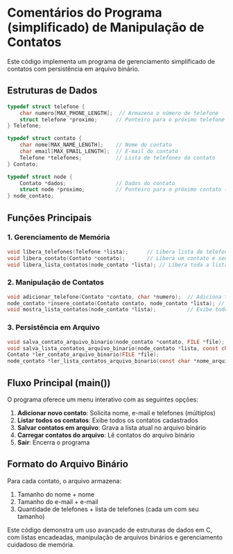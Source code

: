 # Comentários do Programa (simplificado) de Manipulação de Contatos

Este código implementa um programa de gerenciamento simplificado de contatos com persistência em arquivo binário.

## Estruturas de Dados

```c
typedef struct telefone {
    char numero[MAX_PHONE_LENGTH];  // Armazena o número de telefone
    struct telefone *proximo;      // Ponteiro para o próximo telefone (lista encadeada)
} Telefone;

typedef struct contato {
    char nome[MAX_NAME_LENGTH];    // Nome do contato
    char email[MAX_EMAIL_LENGTH];  // E-mail do contato
    Telefone *telefones;           // Lista de telefones do contato
} Contato;

typedef struct node {
    Contato *dados;                // Dados do contato
    struct node *proximo;          // Ponteiro para o próximo contato (lista encadeada)
} node_contato;
```

## Funções Principais

### 1. Gerenciamento de Memória
```c
void libera_telefones(Telefone *lista);      // Libera lista de telefones
void libera_contato(Contato *contato);       // Libera um contato e seus telefones
void libera_lista_contatos(node_contato *lista); // Libera toda a lista de contatos
```

### 2. Manipulação de Contatos
```c
void adicionar_telefone(Contato *contato, char *numero);  // Adiciona telefone a um contato
node_contato *insere_contato(Contato contato, node_contato *lista); // Insere novo contato
void mostra_lista_contatos(node_contato *lista);          // Exibe todos os contatos
```

### 3. Persistência em Arquivo
```c
void salva_contato_arquivo_binario(node_contato *contato, FILE *file);
void salva_lista_contatos_arquivo_binario(node_contato *lista, const char *nome_arquivo);
Contato *ler_contato_arquivo_binario(FILE *file);
node_contato *ler_lista_contatos_arquivo_binario(const char *nome_arquivo);
```

## Fluxo Principal (main())

O programa oferece um menu interativo com as seguintes opções:

1. **Adicionar novo contato**: Solicita nome, e-mail e telefones (múltiplos)
2. **Listar todos os contatos**: Exibe todos os contatos cadastrados
3. **Salvar contatos em arquivo**: Grava a lista atual no arquivo binário
4. **Carregar contatos do arquivo**: Lê contatos do arquivo binário
5. **Sair**: Encerra o programa

## Formato do Arquivo Binário

Para cada contato, o arquivo armazena:
1. Tamanho do nome + nome
2. Tamanho do e-mail + e-mail
3. Quantidade de telefones + lista de telefones (cada um com seu tamanho)

Este código demonstra um uso avançado de estruturas de dados em C, com listas encadeadas, manipulação de arquivos binários e gerenciamento cuidadoso de memória.
